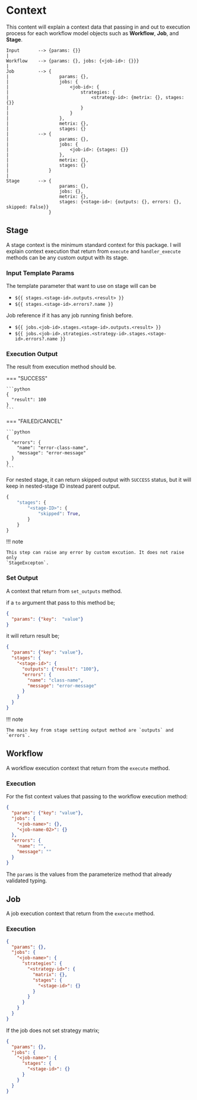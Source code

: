 # Context

This content will explain a context data that passing in and out to execution
process for each workflow model objects such as **Workflow**, **Job**, and **Stage**.

```text
Input       --> {params: {}}
|
Workflow    --> {params: {}, jobs: {<job-id>: {}}}
|
Job         --> {
|                   params: {},
|                   jobs: {
|                       <job-id>: {
|                           strategies: {
|                               <strategy-id>: {metrix: {}, stages: {}}
|                           }
|                       }
|                   },
|                   metrix: {},
|                   stages: {}
|           --> {
|                   params: {},
|                   jobs: {
|                       <job-id>: {stages: {}}
|                   },
|                   metrix: {},
|                   stages: {}
|               }
|
Stage       --> {
                    params: {},
                    jobs: {},
                    metrix: {},
                    stages: {<stage-id>: {outputs: {}, errors: {}, skipped: False}}
                }
```

## Stage

A stage context is the minimum standard context for this package. I will explain
context execution that return from `execute` and `handler_execute`
methods can be any custom output with its stage.

### Input Template Params

The template parameter that want to use on stage will can be

- `${{ stages.<stage-id>.outputs.<result> }}`
- `${{ stages.<stage-id>.errors?.name }}`

Job reference if it has any job running finish before.

- `${{ jobs.<job-id>.stages.<stage-id>.outputs.<result> }}`
- `${{ jobs.<job-id>.strategies.<strategy-id>.stages.<stage-id>.errors?.name }}`

### Execution Output

The result from execution method should be.

=== "SUCCESS"

    ```python
    {
      "result": 100
    }
    ```

=== "FAILED/CANCEL"

    ```python
    {
      "errors": {
        "name": "error-class-name",
        "message": "error-message"
      }
    }
    ```

For nested stage, it can return skipped output with `SUCCESS` status,
but it will keep in nested-stage ID instead parent output.

```python
{
    "stages": {
        "<stage-ID>": {
            "skipped": True,
        }
    }
}
```

!!! note

    This step can raise any error by custom excution. It does not raise only
    `StageExcepton`.

### Set Output

A context that return from `set_outputs` method.

if a `to` argument that pass to this method be;

```json
{
  "params": {"key":  "value"}
}
```

it will return result be;

```json
{
  "params": {"key": "value"},
  "stages": {
    "<stage-id>": {
      "outputs": {"result": "100"},
      "errors": {
        "name": "class-name",
        "message": "error-message"
      }
    }
  }
}
```

!!! note

    The main key from stage setting output method are `outputs` and `errors`.

## Workflow

A workflow execution context that return from the `execute` method.

### Execution

For the fist context values that passing to the workflow execution method:

```json
{
  "params": {"key": "value"},
  "jobs": {
    "<job-name>": {},
    "<job-name-02>": {}
  },
  "errors": {
    "name": "",
    "message": ""
  }
}
```

The `params` is the values from the parameterize method that already validated
typing.

## Job

A job execution context that return from the `execute` method.

### Execution

```json
{
  "params": {},
  "jobs": {
    "<job-name>": {
      "strategies": {
        "<strategy-id>": {
          "matrix": {},
          "stages": {
            "<stage-id>": {}
          }
        }
      }
    }
  }
}
```

If the job does not set strategy matrix;

```json
{
  "params": {},
  "jobs": {
    "<job-name>": {
      "stages": {
        "<stage-id>": {}
      }
    }
  }
}
```
